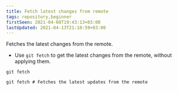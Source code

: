 ```yaml
---
title: Fetch latest changes from remote
tags: repository,beginner
firstSeen: 2021-04-08T19:43:13+03:00
lastUpdated: 2021-04-13T21:10:59+03:00
---
```


Fetches the latest changes from the remote.

- Use `git fetch` to get the latest changes from the remote, without applying them.

```shell
git fetch
```

```shell
git fetch # Fetches the latest updates from the remote
```
